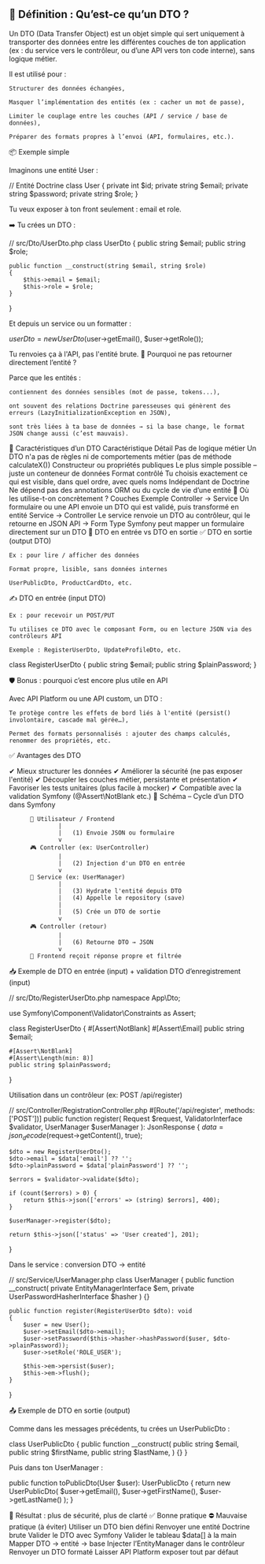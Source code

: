## 🧾 Définition : Qu’est-ce qu’un DTO ?

Un DTO (Data Transfer Object) est un objet simple qui sert uniquement à transporter des données entre les différentes couches de ton application (ex : du service vers le contrôleur, ou d’une API vers ton code interne), sans logique métier.

Il est utilisé pour :

    Structurer des données échangées,

    Masquer l’implémentation des entités (ex : cacher un mot de passe),

    Limiter le couplage entre les couches (API / service / base de données),

    Préparer des formats propres à l’envoi (API, formulaires, etc.).

📦 Exemple simple

Imaginons une entité User :

// Entité Doctrine
class User {
    private int $id;
    private string $email;
    private string $password;
    private string $role;
}

Tu veux exposer à ton front seulement : email et role.

➡️ Tu crées un DTO :

// src/Dto/UserDto.php
class UserDto {
    public string $email;
    public string $role;

    public function __construct(string $email, string $role)
    {
        $this->email = $email;
        $this->role = $role;
    }
}

Et depuis un service ou un formatter :

$userDto = new UserDto($user->getEmail(), $user->getRole());

Tu renvoies ça à l'API, pas l'entité brute.
🧠 Pourquoi ne pas retourner directement l’entité ?

Parce que les entités :

    contiennent des données sensibles (mot de passe, tokens...),

    ont souvent des relations Doctrine paresseuses qui génèrent des erreurs (LazyInitializationException en JSON),

    sont très liées à ta base de données → si la base change, le format JSON change aussi (c’est mauvais).

🧱 Caractéristiques d’un DTO
Caractéristique	Détail
Pas de logique métier	Un DTO n'a pas de règles ni de comportements métier (pas de méthode calculateX())
Constructeur ou propriétés publiques	Le plus simple possible – juste un conteneur de données
Format contrôlé	Tu choisis exactement ce qui est visible, dans quel ordre, avec quels noms
Indépendant de Doctrine	Ne dépend pas des annotations ORM ou du cycle de vie d’une entité
🔄 Où les utilise-t-on concrètement ?
Couches	Exemple
Controller → Service	Un formulaire ou une API envoie un DTO qui est validé, puis transformé en entité
Service → Controller	Le service renvoie un DTO au contrôleur, qui le retourne en JSON
API → Form Type	Symfony peut mapper un formulaire directement sur un DTO
🧰 DTO en entrée vs DTO en sortie
✅ DTO en sortie (output DTO)

    Ex : pour lire / afficher des données

    Format propre, lisible, sans données internes

    UserPublicDto, ProductCardDto, etc.

✍️ DTO en entrée (input DTO)

    Ex : pour recevoir un POST/PUT

    Tu utilises ce DTO avec le composant Form, ou en lecture JSON via des contrôleurs API

    Exemple : RegisterUserDto, UpdateProfileDto, etc.

class RegisterUserDto {
    public string $email;
    public string $plainPassword;
}

🛡️ Bonus : pourquoi c’est encore plus utile en API

Avec API Platform ou une API custom, un DTO :

    Te protège contre les effets de bord liés à l'entité (persist() involontaire, cascade mal gérée…),

    Permet des formats personnalisés : ajouter des champs calculés, renommer des propriétés, etc.

✅ Avantages des DTO

✔ Mieux structurer les données
✔ Améliorer la sécurité (ne pas exposer l'entité)
✔ Découpler les couches métier, persistante et présentation
✔ Favoriser les tests unitaires (plus facile à mocker)
✔ Compatible avec la validation Symfony (@Assert\NotBlank etc.)
🧭 Schéma – Cycle d’un DTO dans Symfony

          🎯 Utilisateur / Frontend
                  |
                  |   (1) Envoie JSON ou formulaire
                  v
          🎮 Controller (ex: UserController)
                  |
                  |   (2) Injection d'un DTO en entrée
                  v
          🧠 Service (ex: UserManager)
                  |
                  |   (3) Hydrate l'entité depuis DTO
                  |   (4) Appelle le repository (save)
                  |
                  |   (5) Crée un DTO de sortie
                  v
          🎮 Controller (retour)
                  |
                  |   (6) Retourne DTO → JSON
                  v
          📲 Frontend reçoit réponse propre et filtrée

📥 Exemple de DTO en entrée (input) + validation
DTO d’enregistrement (input)

// src/Dto/RegisterUserDto.php
namespace App\Dto;

use Symfony\Component\Validator\Constraints as Assert;

class RegisterUserDto
{
    #[Assert\NotBlank]
    #[Assert\Email]
    public string $email;

    #[Assert\NotBlank]
    #[Assert\Length(min: 8)]
    public string $plainPassword;
}

Utilisation dans un contrôleur (ex: POST /api/register)

// src/Controller/RegistrationController.php
#[Route('/api/register', methods: ['POST'])]
public function register(
    Request $request, 
    ValidatorInterface $validator, 
    UserManager $userManager
): JsonResponse {
    $data = json_decode($request->getContent(), true);

    $dto = new RegisterUserDto();
    $dto->email = $data['email'] ?? '';
    $dto->plainPassword = $data['plainPassword'] ?? '';

    $errors = $validator->validate($dto);

    if (count($errors) > 0) {
        return $this->json(['errors' => (string) $errors], 400);
    }

    $userManager->register($dto);

    return $this->json(['status' => 'User created'], 201);
}

Dans le service : conversion DTO → entité

// src/Service/UserManager.php
class UserManager
{
    public function __construct(
        private EntityManagerInterface $em,
        private UserPasswordHasherInterface $hasher
    ) {}

    public function register(RegisterUserDto $dto): void
    {
        $user = new User();
        $user->setEmail($dto->email);
        $user->setPassword($this->hasher->hashPassword($user, $dto->plainPassword));
        $user->setRole('ROLE_USER');

        $this->em->persist($user);
        $this->em->flush();
    }
}

📤 Exemple de DTO en sortie (output)

Comme dans les messages précédents, tu crées un UserPublicDto :

class UserPublicDto
{
    public function __construct(
        public string $email,
        public string $firstName,
        public string $lastName,
    ) {}
}

Puis dans ton UserManager :

public function toPublicDto(User $user): UserPublicDto
{
    return new UserPublicDto(
        $user->getEmail(),
        $user->getFirstName(),
        $user->getLastName()
    );
}

🔐 Résultat : plus de sécurité, plus de clarté
✅ Bonne pratique	⛔ Mauvaise pratique (à éviter)
Utiliser un DTO bien défini	Renvoyer une entité Doctrine brute
Valider le DTO avec Symfony	Valider le tableau $data[] à la main
Mapper DTO → entité → base	Injecter l’EntityManager dans le contrôleur
Renvoyer un DTO formaté	Laisser API Platform exposer tout par défaut
